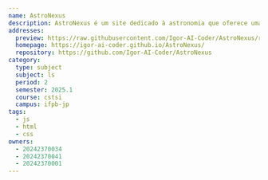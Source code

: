 ```yaml
---
name: AstroNexus
description: AstroNexus é um site dedicado à astronomia que oferece uma experiência imersiva sobre o universo. A plataforma disponibiliza fatos curiosos, artigos educativos, blogs especializados e conteúdo sobre descobertas espaciais, tornando o conhecimento astronômico acessível e envolvente para entusiastas de todas as idades.
addresses:
  preview: https://raw.githubusercontent.com/Igor-AI-Coder/AstroNexus/refs/heads/main/preview.png
  homepage: https://igor-ai-coder.github.io/AstroNexus/
  repository: https://github.com/Igor-AI-Coder/AstroNexus
category:
  type: subject
  subject: ls
  period: 2
  semester: 2025.1
  course: cstsi
  campus: ifpb-jp
tags:
  - js
  - html
  - css
owners:
  - 20242370034
  - 20242370041
  - 20242370001
---
```

